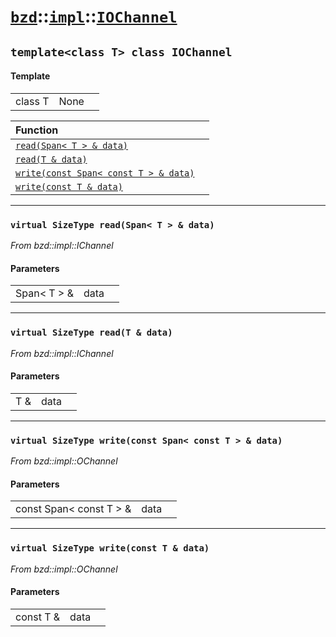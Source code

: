 # [`bzd`](../../../index.md)::[`impl`](../../index.md)::[`IOChannel`](../index.md)

## `template<class T> class IOChannel`

#### Template
||||
|---:|:---|:---|
|class T|None||

|Function||
|:---|:---|
|[`read(Span< T > & data)`](./index.md)||
|[`read(T & data)`](./index.md)||
|[`write(const Span< const T > & data)`](./index.md)||
|[`write(const T & data)`](./index.md)||
------
### `virtual SizeType read(Span< T > & data)`
*From bzd::impl::IChannel*


#### Parameters
||||
|---:|:---|:---|
|Span< T > &|data||
------
### `virtual SizeType read(T & data)`
*From bzd::impl::IChannel*


#### Parameters
||||
|---:|:---|:---|
|T &|data||
------
### `virtual SizeType write(const Span< const T > & data)`
*From bzd::impl::OChannel*


#### Parameters
||||
|---:|:---|:---|
|const Span< const T > &|data||
------
### `virtual SizeType write(const T & data)`
*From bzd::impl::OChannel*


#### Parameters
||||
|---:|:---|:---|
|const T &|data||
